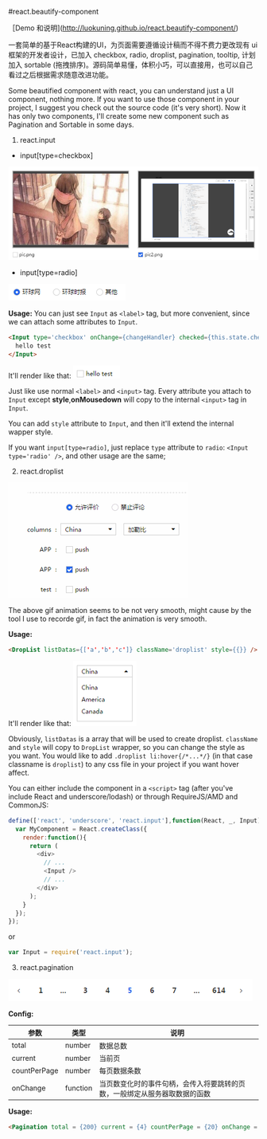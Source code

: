 #react.beautify-component

［Demo 和说明](http://luokuning.github.io/react.beautify-component/)

一套简单的基于React构建的UI，为页面需要遵循设计稿而不得不费力更改现有 ui 框架的开发者设计，已加入 checkbox, radio, droplist, pagination, tooltip, 计划加入 sortable (拖拽排序)。源码简单易懂，体积小巧，可以直接用，也可以自己看过之后根据需求随意改进功能。


Some beautified component with react, you can understand just a UI component, nothing more.
If you want to use those component in your project, I suggest you check out the source code (it's very short).
Now it has only two components, I'll create some new component such as Pagination and Sortable in some days.

1. react.input
  * input[type=checkbox]

  ![](https://github.com/luokuning/react.beautify-component/blob/master/pics/pic1.png?raw=true)

  * input[type=radio]

  ![](https://github.com/luokuning/react.beautify-component/blob/master/pics/pic2.png?raw=true)


  **Usage:**
  You can just see `Input` as `<label>` tag, but more convenient, since we can attach some attributes to `Input`.

  ```html
  <Input type='checkbox' onChange={changeHandler} checked={this.state.checked} disabled={this.state.disabled} >
    hello test
  </Input>
  ```
  It'll render like that:
  ![](https://github.com/luokuning/react.beautify-component/blob/master/pics/pic4.png?raw=true)

  Just like use normal `<label>` and `<input>` tag. Every attribute you attach to `Input` except **style**,**onMousedown**     will copy to the internal `<input>` tag in `Input`.

  You can add `style` attribute to `Input`, and then it'll extend the internal wapper style.

  If you want `input[type=radio]`, just replace `type` attribute to `radio`: `<Input type='radio' />`, and other usage are     the same;




2. react.droplist

  ![](https://github.com/luokuning/react.beautify-component/blob/master/pics/pic.gif?raw=true)

  The above gif animation seems to be not very smooth, might cause by the tool I use to recorde gif, in fact the animation is        very smooth.

  **Usage:**
  ```html
  <DropList listDatas={['a','b','c']} className='droplist' style={{}} />
  ```
  It'll render like that:
  ![](https://github.com/luokuning/react.beautify-component/blob/master/pics/pic5.png?raw=true)

  Obviously, `listDatas` is a array that will be used to create droplist. `className` and `style` will copy to `DropList` wrapper, so you can change the style as you want. You would like to add `.droplist li:hover{/*...*/}` (in that case classname is `droplist`) to any css file in your project if you want hover affect.


You can either include the component in a `<script>` tag (after you've include React and underscore/lodash) or through RequireJS/AMD and CommonJS:
 ```javascript
 define(['react', 'underscore', 'react.input'],function(React, _, Input){
   var MyComponent = React.createClass({
     render:function(){
       return (
         <div>
           // ...
           <Input />
           // ...
         </div>
       );
     }
   });
 });
  ```
or
```javascript
var Input = require('react.input');
```

3. react.pagination


  ![](https://github.com/luokuning/react.beautify-component/blob/master/pics/pic6.png?raw=true)


  **Config:**

  参数 |类型|说明
  -----|----|-----
  total|number|数据总数
  current|number|当前页
  countPerPage|number|每页数据条数
  onChange|function|当页数变化时的事件句柄，会传入将要跳转的页数，一般绑定从服务器取数据的函数


  **Usage:**

  ```html
  <Pagination total = {200} current = {4} countPerPage = {20} onChange = {onChangeFunc} />
  ```
